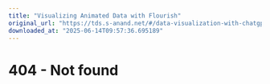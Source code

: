 ```yaml
---
title: "Visualizing Animated Data with Flourish"
original_url: "https://tds.s-anand.net/#/data-visualization-with-chatgpt"
downloaded_at: "2025-06-14T09:57:36.695189"
---
```


404 - Not found
===============